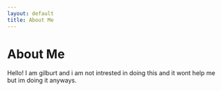 ```yaml
---
layout: default
title: About Me
---
```

# About Me
Hello! I am gilburt and i am not intrested in doing this and it wont help me but im doing it anyways.
